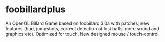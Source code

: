 foobillardplus
==============

An OpenGL Billard Game based on foobillard 3.0a with patches, new features (hud, jumpshots, correct detection of lost balls, more sound and graphics etc). Optimized for touch. New designed mouse / touch-control.